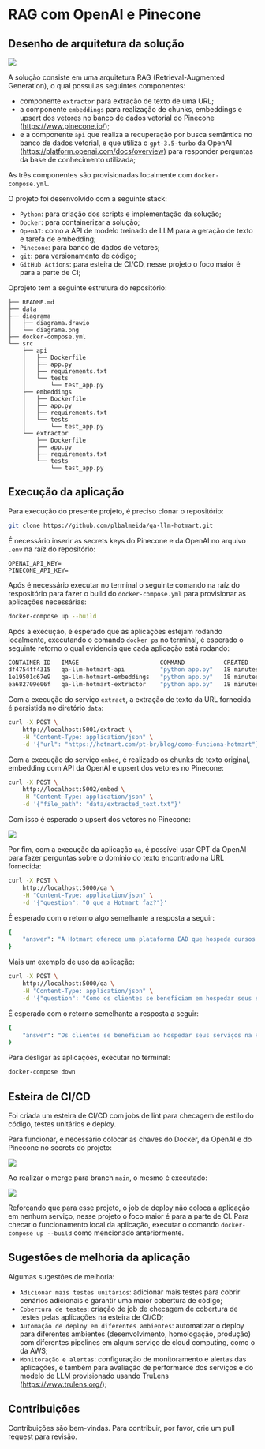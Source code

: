 # RAG com OpenAI e Pinecone

## Desenho de arquitetura da solução

![](diagram/diagram.png)

A solução consiste em uma arquitetura RAG (Retrieval-Augmented Generation), o qual possui as seguintes componentes:
- componente `extractor` para extração de texto de uma URL;
- a componente `embeddings` para realização de chunks, embeddings e upsert dos vetores no banco de dados vetorial do Pinecone (https://www.pinecone.io/);
- e a componente `api` que realiza a recuperação por busca semântica no banco de dados vetorial, e que utiliza o `gpt-3.5-turbo` da OpenAI (https://platform.openai.com/docs/overview) para responder perguntas da base de conhecimento utilizada;  

As três componentes são provisionadas localmente com `docker-compose.yml`.

O projeto foi desenvolvido com a seguinte stack: 
- `Python`: para criação dos scripts e implementação da solução;
- `Docker`: para containerizar a solução;
- `OpenAI`: como a API de modelo treinado de LLM para a geração de texto e tarefa de embedding;
- `Pinecone`: para banco de dados de vetores;
- `git`: para versionamento de código;
- `GitHub Actions`: para esteira de CI/CD, nesse projeto o foco maior é para a parte de CI;

Oprojeto tem a seguinte estrutura do repositório:

```
├── README.md
├── data
├── diagrama
│   ├── diagrama.drawio
│   └── diagrama.png
├── docker-compose.yml
└── src
    ├── api
    │   ├── Dockerfile
    │   ├── app.py
    │   ├── requirements.txt
    │   └── tests
    │       └── test_app.py
    ├── embeddings
    │   ├── Dockerfile
    │   ├── app.py
    │   ├── requirements.txt
    │   └── tests
    │       └── test_app.py
    └── extractor
        ├── Dockerfile
        ├── app.py
        ├── requirements.txt
        └── tests
            └── test_app.py
```

## Execução da aplicação

Para execução do presente projeto, é preciso clonar o repositório:

```bash
git clone https://github.com/plbalmeida/qa-llm-hotmart.git
```

É necessário inserir as secrets keys do Pinecone e da OpenAI no arquivo `.env` na raíz do repositório:

```.env
OPENAI_API_KEY=
PINECONE_API_KEY=
```

Após é necessário executar no terminal o seguinte comando na raíz do respositório para fazer o build do `docker-compose.yml` para provisionar as aplicações necessárias:

```bash
docker-compose up --build
```

Após a execução, é esperado que as aplicações estejam rodando localmente, executando o comando `docker ps` no terminal, é esperado o seguinte retorno o qual evidencia que cada aplicação está rodando:

```bash
CONTAINER ID   IMAGE                       COMMAND           CREATED          STATUS          PORTS                    NAMES
df4754ff4315   qa-llm-hotmart-api          "python app.py"   18 minutes ago   Up 18 minutes   0.0.0.0:5000->5000/tcp   api
1e19501c67e9   qa-llm-hotmart-embeddings   "python app.py"   18 minutes ago   Up 18 minutes   0.0.0.0:5002->5002/tcp   embeddings
ea682709e06f   qa-llm-hotmart-extractor    "python app.py"   18 minutes ago   Up 18 minutes   0.0.0.0:5001->5001/tcp   extractor
```

Com a execução do serviço `extract`, a extração de texto da URL fornecida é persistida no diretório `data`:
```bash
curl -X POST \
    http://localhost:5001/extract \
    -H "Content-Type: application/json" \
    -d '{"url": "https://hotmart.com/pt-br/blog/como-funciona-hotmart"}'
```

Com a execução do serviço `embed`, é realizado os chunks do texto original, embedding com API da OpenAI e upsert dos vetores no Pinecone: 
```bash
curl -X POST \
    http://localhost:5002/embed \
    -H "Content-Type: application/json" \
    -d '{"file_path": "data/extracted_text.txt"}'
```

Com isso é esperado o upsert dos vetores no Pinecone:

![](figures/pinecone_console.png)

Por fim, com a execução da aplicação `qa`, é possível usar GPT da OpenAI para fazer perguntas sobre o domínio do texto encontrado na URL fornecida:  
```bash
curl -X POST \
    http://localhost:5000/qa \
    -H "Content-Type: application/json" \
    -d '{"question": "O que a Hotmart faz?"}'
```

É esperado com o retorno algo semelhante a resposta a seguir:

```bash
{
    "answer": "A Hotmart oferece uma plataforma EAD que hospeda cursos online, processa pagamentos online, oferece soluções para escalar negócios digitais, automatiza processos de publicação, distribuição e pagamento, e fornece ferramentas para aumentar as vendas, como Order Bump e Funil de Vendas. Além disso, a Hotmart é um ecossistema completo em constante evolução para trazer soluções para criar e escalar negócios digitais."
}
```

Mais um exemplo de uso da aplicação:

```bash
curl -X POST \
    http://localhost:5000/qa \
    -H "Content-Type: application/json" \
    -d '{"question": "Como os clientes se beneficiam em hospedar seus serviços na Hotmart"}'
```

É esperado com o retorno semelhante a resposta a seguir:

```bash
{
    "answer": "Os clientes se beneficiam ao hospedar seus serviços na Hotmart de várias maneiras. Alguns dos benefícios incluem faturar 35% a mais sem aumentar o esforço operacional, ter acesso a uma plataforma EAD que hospeda cursos online e processa pagamentos online em um só lugar, contar com soluções para escalar negócios digitais, ter um relacionamento mais próximo com clientes reais e potenciais, não precisar contratar especialistas para desenvolver sistemas complexos, simplificar processos para focar na qualidade do conteúdo, definir horários de trabalho e utilizar técnicas de divulgação de produtos. Além disso, a Hotmart oferece infraestrutura de armazenamento segura, solução exclusiva para pagamentos online (inclusive internacionais), entrega automatizada de conteúdos aos compradores, distribuição automática de comissões para afiliados e diversas ferramentas para aumentar as vendas, como Order Bump e Funil de Vendas."
}
```

Para desligar as aplicações, executar no terminal:

```bash
docker-compose down
```

## Esteira de CI/CD

Foi criada um esteira de CI/CD com jobs de lint para checagem de estilo do código, testes unitários e deploy.

Para funcionar, é necessário colocar as chaves do Docker, da OpenAI e do Pinecone no secrets do projeto:

![](figures/github_secrets.png)

Ao realizar o merge para branch `main`, o mesmo é executado:

![](figures/github_actions.png)

Reforçando que para esse projeto, o job de deploy não coloca a aplicação em nenhum serviço, nesse projeto o foco maior é para a parte de CI. Para checar o funcionamento local da aplicação, executar o comando `docker-compose up --build` como mencionado anteriormente.

## Sugestões de melhoria da aplicação

Algumas sugestões de melhoria:

- `Adicionar mais testes unitários`: adicionar mais testes para cobrir cenários adicionais e garantir uma maior cobertura de código;
- `Cobertura de testes`: criação de job de checagem de cobertura de testes pelas aplicações na esteira de CI/CD;
- `Automação de deploy em diferentes ambientes`: automatizar o deploy para diferentes ambientes (desenvolvimento, homologação, produção) com diferentes pipelines em algum serviço de cloud computing, como o da AWS;
- `Monitoração e alertas`: configuração de monitoramento e alertas das aplicações, e também para avaliação de performarce dos serviços e do modelo de LLM provisionado usando TruLens (https://www.trulens.org/);

## Contribuições

Contribuições são bem-vindas. Para contribuir, por favor, crie um pull request para revisão.